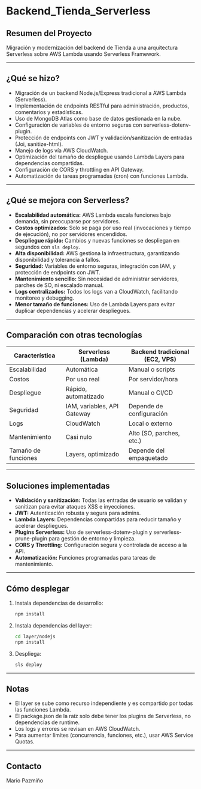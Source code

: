 # Backend_Tienda_Serverless

## Resumen del Proyecto
Migración y modernización del backend de Tienda a una arquitectura Serverless sobre AWS Lambda usando Serverless Framework.

---

## ¿Qué se hizo?
- Migración de un backend Node.js/Express tradicional a AWS Lambda (Serverless).
- Implementación de endpoints RESTful para administración, productos, comentarios y estadísticas.
- Uso de MongoDB Atlas como base de datos gestionada en la nube.
- Configuración de variables de entorno seguras con serverless-dotenv-plugin.
- Protección de endpoints con JWT y validación/sanitización de entradas (Joi, sanitize-html).
- Manejo de logs vía AWS CloudWatch.
- Optimización del tamaño de despliegue usando Lambda Layers para dependencias compartidas.
- Configuración de CORS y throttling en API Gateway.
- Automatización de tareas programadas (cron) con funciones Lambda.

---

## ¿Qué se mejora con Serverless?
- **Escalabilidad automática:** AWS Lambda escala funciones bajo demanda, sin preocuparse por servidores.
- **Costos optimizados:** Solo se paga por uso real (invocaciones y tiempo de ejecución), no por servidores encendidos.
- **Despliegue rápido:** Cambios y nuevas funciones se despliegan en segundos con `sls deploy`.
- **Alta disponibilidad:** AWS gestiona la infraestructura, garantizando disponibilidad y tolerancia a fallos.
- **Seguridad:** Variables de entorno seguras, integración con IAM, y protección de endpoints con JWT.
- **Mantenimiento sencillo:** Sin necesidad de administrar servidores, parches de SO, ni escalado manual.
- **Logs centralizados:** Todos los logs van a CloudWatch, facilitando monitoreo y debugging.
- **Menor tamaño de funciones:** Uso de Lambda Layers para evitar duplicar dependencias y acelerar despliegues.

---

## Comparación con otras tecnologías
| Característica         | Serverless (Lambda)         | Backend tradicional (EC2, VPS) |
|-----------------------|-----------------------------|-------------------------------|
| Escalabilidad         | Automática                  | Manual o scripts              |
| Costos                | Por uso real                | Por servidor/hora             |
| Despliegue            | Rápido, automatizado        | Manual o CI/CD                |
| Seguridad             | IAM, variables, API Gateway | Depende de configuración      |
| Logs                  | CloudWatch                  | Local o externo               |
| Mantenimiento         | Casi nulo                   | Alto (SO, parches, etc.)      |
| Tamaño de funciones   | Layers, optimizado          | Depende del empaquetado       |

---

## Soluciones implementadas
- **Validación y sanitización:** Todas las entradas de usuario se validan y sanitizan para evitar ataques XSS e inyecciones.
- **JWT:** Autenticación robusta y segura para admins.
- **Lambda Layers:** Dependencias compartidas para reducir tamaño y acelerar despliegues.
- **Plugins Serverless:** Uso de serverless-dotenv-plugin y serverless-prune-plugin para gestión de entorno y limpieza.
- **CORS y Throttling:** Configuración segura y controlada de acceso a la API.
- **Automatización:** Funciones programadas para tareas de mantenimiento.

---

## Cómo desplegar
1. Instala dependencias de desarrollo:
   ```bash
   npm install
   ```
2. Instala dependencias del layer:
   ```bash
   cd layer/nodejs
   npm install
   ```
3. Despliega:
   ```bash
   sls deploy
   ```

---

## Notas
- El layer se sube como recurso independiente y es compartido por todas las funciones Lambda.
- El package.json de la raíz solo debe tener los plugins de Serverless, no dependencias de runtime.
- Los logs y errores se revisan en AWS CloudWatch.
- Para aumentar límites (concurrencia, funciones, etc.), usar AWS Service Quotas.

---

## Contacto
Mario Pazmiño
